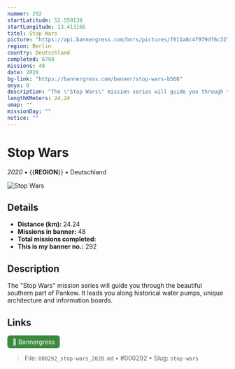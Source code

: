 ```yaml
---
nummer: 292
startLatitude: 52.559138
startLongitude: 13.413166
titel: Stop Wars
picture: "https://api.bannergress.com/bnrs/pictures/f611a8c4f979df6c3271da63c8f41858"
region: Berlin
country: Deutschland
completed: 6798
missions: 48
date: 2020
bg-link: "https://bannergress.com/banner/stop-wars-b568"
onyx: 0
description: "The \"Stop Wars\" mission series will guide you through the beautiful southern part of Pankow. It leads you along historical water pumps, unique architecture and information boards."
lengthKMeters: 24,24
umap: ""
missionDay: ""
notice: ""
---
```

# Stop Wars

*2020* • {{__REGION__}} • Deutschland

![Stop Wars](https://api.bannergress.com/bnrs/pictures/f611a8c4f979df6c3271da63c8f41858)



## Details
- **Distance (km):** 24.24
- **Missions in banner:** 48
- **Total missions completed:** 
- **This is my banner no.:** 292



## Description
The "Stop Wars" mission series will guide you through the beautiful southern part of Pankow. It leads you along historical water pumps, unique architecture and information boards.



## Links
<a href="https://bannergress.com/banner/stop-wars-b568" target="_blank" style="display:inline-block;margin-right:8px;padding:6px 12px;background:#3c8b3c;color:#fff;text-decoration:none;border-radius:6px;">🔗 Bannergress</a>



> File: `000292_stop-wars_2020.md` • #000292 • Slug: `stop-wars`
